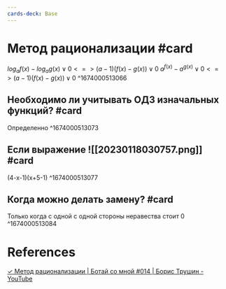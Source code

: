 ```yaml
---
cards-deck: Base
---
```


# Метод рационализации #card
$log_af(x) - log_ag(x) \vee 0 <=> (a-1)(f(x)-g(x)) \vee 0$
$a^{f(x)}-a^{g(x)} \vee 0 <=> (a-1)(f(x)-g(x)) \vee 0$
^1674000513066

## Необходимо ли учитывать ОДЗ изначальных функций? #card 
Определенно
^1674000513073

## Если выражение ![[20230118030757.png]] #card 
(4-x-1)(x+5-1)
^1674000513077


## Когда можно делать замену? #card 
Только когда с одной с одной стороны неравества стоит $0$
^1674000513084

# References
[✓ Метод рационализации | Ботай со мной #014 | Борис Трушин - YouTube](https://youtu.be/_skyZu5ARAs)
